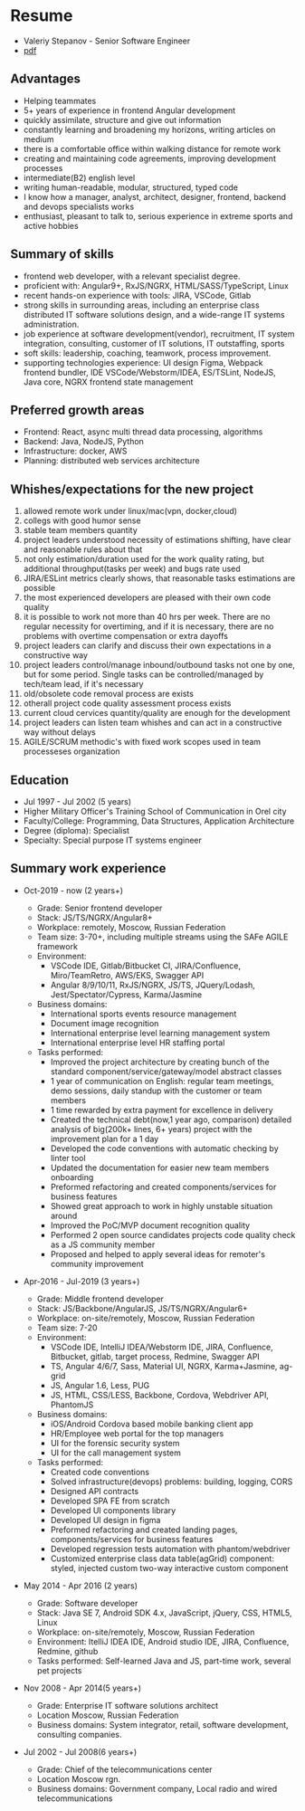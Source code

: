 # Resume

 * Valeriy Stepanov - Senior Software Engineer
 * [pdf](https://stepanovv.ru/kbo/kb/карьера/resume.pdf)

## Advantages

 * Helping teammates
 * 5+ years of experience in frontend Angular development
 * quickly assimilate, structure and give out information
 * constantly learning and broadening my horizons, writing articles on medium
 * there is a comfortable office within walking distance for remote work
 * creating and maintaining code agreements, improving development processes
 * intermediate(B2) english level
 * writing human-readable, modular, structured, typed code
 * I know how a manager, analyst, architect, designer, frontend, backend and devops specialists works
 * enthusiast, pleasant to talk to, serious experience in extreme sports and active hobbies 
## Summary of skills

 * frontend web developer, with a relevant specialist degree.
 * proficient with: Angular9+, RxJS/NGRX, HTML/SASS/TypeScript, Linux
 * recent hands-on experience with tools: JIRA, VSCode, Gitlab
 * strong skills in surrounding areas, including an enterprise class distributed IT software solutions design, and a wide-range IT systems administration.
 * job experience at software development(vendor), recruitment, IT system integration, consulting,  customer of IT solutions, IT outstaffing, sports
 * soft skills: leadership, coaching, teamwork, process improvement.
 * supporting technologies experience: UI design Figma, Webpack frontend bundler, IDE VSCode/Webstorm/IDEA, ES/TSLint, NodeJS, Java core, NGRX frontend state management

## Preferred growth areas

 * Frontend: React, async multi thread data processing, algorithms
 * Backend: Java, NodeJS, Python
 * Infrastructure: docker, AWS
 * Planning: distributed web services architecture

## Whishes/expectations for the new project

 1. allowed remote work under linux/mac(vpn, docker,cloud)
 1. collegs with good humor sense
 1. stable team members quantity
 1. project leaders understood necessity of estimations shifting, have clear and reasonable rules about that
 1. not only estimation/duration used for the work quality rating, but additional throughput(tasks per week) and bugs rate used
 1. JIRA/ESLint metrics clearly shows, that reasonable tasks estimations are possible
 1. the most experienced developers are pleased with their own code quality
 1. it is possible to work not more than 40 hrs per week. There are no regular necessity for overtiming, and if it is necessary, there are no problems with overtime compensation or extra dayoffs
 1. project leaders can clarify and discuss their own expectations in a constructive way
 1. project leaders control/manage inbound/outbound tasks not one by one, but for some period. Single tasks can be controlled/managed by tech/team lead, if it's necessary
 1. old/obsolete code removal process are exists
 1. otherall project code quality assessment process exists
 1. current cloud cervices quantity/quality are enough for the development
 1. project leaders can listen team whishes and can act in a constructive way without delays
 1. AGILE/SCRUM methodic's with fixed work scopes used in team processeses organization

## Education
 * Jul 1997 - Jul 2002 (5 years)
 * Higher Military Officer's Training School of Communication in Orel city
 * Faculty/College: Programming, Data Structures, Application Architecture
 * Degree (diploma): Specialist
 * Specialty:  Special purpose IT systems engineer 

## Summary work experience

 * Oct-2019 - now (2 years+)
	* Grade: Senior frontend developer
	* Stack: JS/TS/NGRX/Angular8+
	* Workplace: remotely, Moscow, Russian Federation
	* Team size: 3-70+, including multiple streams using the SAFe AGILE framework
	* Environment:
		* VSCode IDE, Gitlab/Bitbucket CI, JIRA/Confluence, Miro/TeamRetro, AWS/EKS, Swagger API
		* Angular 8/9/10/11, RxJS/NGRX, JS/TS, JQuery/Lodash, Jest/Spectator/Cypress, Karma/Jasmine
	* Business domains:
		* International sports events resource management
		* Document image recognition
		* International enterprise level learning management system
		* International enterprise level HR staffing portal
	* Tasks performed:
		* Improved the project architecture by creating bunch of the standard component/service/gateway/model abstract classes
		* 1 year of communication on English: regular team meetings, demo sessions, daily standup with the customer or team members
		* 1 time rewarded by extra payment for excellence in delivery
		* Created the technical debt(now,1 year ago, comparison) detailed analysis of big(200k+ lines, 6+ years) project with the improvement plan for a 1 day
		* Developed the code conventions with automatic checking by linter tool
		* Updated the documentation for easier new team members onboarding
		* Preformed refactoring and created components/services for business features
		* Showed great approach to work in highly unstable situation around
		* Improved the PoC/MVP document recognition quality
		* Performed 2 open source candidates projects code quality check as a JS community member
		* Proposed and helped to apply several ideas for remoter's community improvement

 * Apr-2016 - Jul-2019 (3 years+)
	* Grade: Middle frontend developer
	* Stack: JS/Backbone/AngularJS, JS/TS/NGRX/Angular6+
	* Workplace: on-site/remotely, Moscow, Russian Federation
	* Team size: 7-20
	* Environment:
		* VSCode IDE, IntelliJ IDEA/Webstorm IDE, JIRA, Confluence, Bitbucket, gitlab, target process, Redmine, Swagger API
		* TS, Angular 4/6/7, Sass, Material UI, NGRX, Karma+Jasmine, ag-grid
		* JS, Angular 1.6, Less, PUG
		* JS, HTML, CSS/LESS, Backbone, Cordova, Webdriver API, PhantomJS
	* Business domains:
		* iOS/Android Cordova based mobile banking client app
		* HR/Employee web portal for the top managers
		* UI for the forensic security system
		* UI for the call management system
	* Tasks performed:
		* Created code conventions
		* Solved infrastructure(devops) problems: building, logging, CORS
		* Designed API contracts
		* Developed SPA FE from scratch
		* Developed UI components library
		* Developed UI design in figma
		* Preformed refactoring and created landing pages, components/services for business features
		* Developed regression tests automation with phantom/webdriver
		* Customized enterprise class data table(agGrid) component: styled, injected custom two-way interactive custom component

 * May 2014 - Apr 2016 (2 years)
	* Grade: Software developer
	* Stack: Java SE 7, Android SDK 4.x,  JavaScript, jQuery, CSS, HTML5, Linux
	* Workplace: on-site/remotely, Moscow, Russian Federation
	* Environment: ItelliJ IDEA IDE, Android studio IDE, JIRA, Confluence, Redmine, github
	* Tasks performed: Self-learned Java and JS, part-time work, several pet projects

 * Nov 2008 - Apr 2014(5 years+)
	* Grade: Enterprise IT software solutions architect
	* Location Moscow, Russian Federation
	* Business domains: System integrator, retail, software development, consulting companies.

 * Jul 2002 - Jul 2008(6 years+)
 	* Grade: Chief of the telecommunications center
	* Location Moscow rgn.
	* Business domains: Government company, Local radio and wired telecommunications
